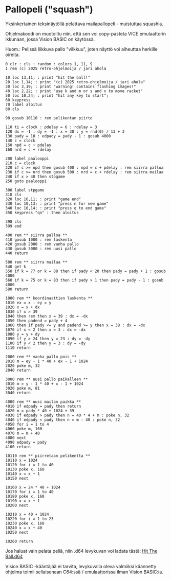 # Pallopeli ("squash")

Yksinkertainen teksinäytöllä pelattava mailapallopeli - muistuttaa squashia.

Ohjelmakoodi on muotoiltu niin, että sen voi copy-pasteta VICE emulaattorin ikkunaan, jossa Vision BASIC on käytössä.

Huom.: Pelissä liikkuva pallo "vilkkuu", joten näyttö voi aiheuttaa herkille oireita.

```
0 clr : cls : random : colors 1, 11, 9
1 rem (c) 2025 retro-ohjelmoija / jari ahola

10 loc 13,11; : print "hit the ball!"
20 loc 1,14; : print "(c) 2025 retro-ohjelmoija / jari ahola"
30 loc 3,19; : print "warning! contains flashing images!"
40 loc 2,22; : print "use k and m or s and x to move racket"
50 loc 10,24; : print "hit any key to start";
60 keypress
70 label aloitus
80 cls

90 gosub 10110 : rem pelikentan piirto

110 ti = clock : pdelay = 6 : rdelay = 3 
120 dx = -1 : dy = -1 : x = 30 : y = rnd(0) / 13 + 3
130 pady = 10 : edpady = pady - 1 : gosub 4000
140 c = clock
150 npd = c + pdelay
160 nrd = c + rdelay

200 label paalooppi
210 c = clock
220 if c >= npd then gosub 400 : npd = c + pdelay : rem siirra palloa
230 if c >= nrd then gosub 500 : nrd = c + rdelay : rem siirra mailaa
240 if x > 40 then stpgame
250 goto paalooppi

300 label stpgame
310 cls
320 loc 16,11; : print "game end"
330 loc 10,13; : print "press n for new game"
340 loc 10,14; : print "press q to end game"
350 keypress "qn" : then aloitus 

398 cls
399 end

400 rem ** siirra palloa **
410 gosub 1000 : rem laskenta
420 gosub 2000 : rem vanha pallo
430 gosub 3000 : rem uusi pallo
440 return

500 rem ** siirra mailaa **
540 get k
550 if k = 77 or k = 88 then if pady < 20 then pady = pady + 1 : gosub 4000
560 if k = 75 or k = 83 then if pady > 1 then pady = pady - 1 : gosub 4000
580 return

1000 rem ** koordinaattien laskenta **
1010 ex = x : ey = y
1020 x = x + dx
1030 if x > 39 
1040 then rem then x = 39 : dx = -dx
1050 then padend = pady + 4
1060 then if pady <= y and padend >= y then x = 38 : dx = -dx
1070 if x < 2 then x = 3 : dx = -dx
1080 y = y + dy
1090 if y > 24 then y = 23 : dy = -dy
1100 if y < 2 then y = 3 : dy = -dy
1110 return

2000 rem ** vanha pallo pois **
2010 m = ey - 1 * 40 + ex - 1 + 1024 
2020 poke m, 32
2040 return

3000 rem ** uusi pallo paikalleen **
3010 m = y - 1 * 40 + x - 1 + 1024 
3020 poke m, 81
3040 return

4000 rem ** uusi mailan paikka **
4010 if edpady = pady then return
4020 m = pady * 40 + 1024 + 39
4030 if edpady > pady then n = 40 * 4 + m : poke n, 32
4040 if edpady < pady then n = m - 40 : poke n, 32 
4050 for i = 1 to 4
4060 poke m, 160
4070 m = m + 40
4080 next
4090 edpady = pady
4100 return

10110 rem ** piirretaan pelikentta **
10110 x = 1024
10120 for i = 1 to 40
10130 poke x, 160
10140 x = x + 1
10150 next

10160 x = 24 * 40 + 1024
10170 for i = 1 to 40
10180 poke x, 160
10190 x = x + 1
10200 next

10210 x = 40 + 1024
10220 for i = 1 to 23
10230 poke x, 160
10240 x = x + 40
10250 next

10260 return

```

Jos haluat vain pelata peliä, niin .d64 levykuvan voi ladata tästä:
[Hit The Ball.d64](https://github.com/Retro-ohjelmoija/Basic-ohjelmia/blob/main/Vision%20BASIC/d64/Hit%20The%20Ball.d64)

Vision BASIC -kääntäjää ei tarvita, levykuvalla oleva valmiiksi käännetty ohjelma toimii sellaisenaan C64:ssä / emulaattorissa ilman Vision BASIC:ia.




